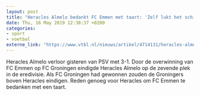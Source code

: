 ```yaml
---
layout: post
title: "Heracles Almelo bedankt FC Emmen met taart: 'Zelf lukt het schijnbaar niet'"
date: Thu, 16 May 2019 12:38:37 +0200
categories: 
- sport 
- voetbal 
externe_link: "https://www.vtbl.nl/nieuws/artikel/4714131/heracles-almelo-bedankt-fc-emmen-met-taart-zelf-lukt-het-schijnbaar-niet"
---
```


Heracles Almelo verloor gisteren van PSV met 3-1. Door de overwinning van FC Emmen op FC Groningen eindigde Heracles Almelo op de zevende plek in de eredivisie. Als FC Groningen had gewonnen zouden de Groningers boven Heracles eindigen. Reden genoeg voor Heracles om FC Emmen te bedanken met een taart.
